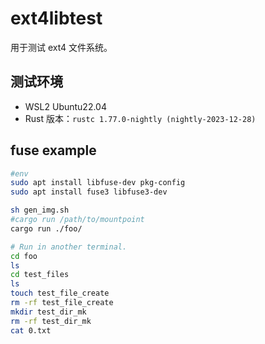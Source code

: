 # ext4libtest

用于测试 ext4 文件系统。

## 测试环境

- WSL2 Ubuntu22.04
- Rust 版本：`rustc 1.77.0-nightly (nightly-2023-12-28)`

## fuse example

```sh
#env
sudo apt install libfuse-dev pkg-config
sudo apt install fuse3 libfuse3-dev
```

```sh
sh gen_img.sh
#cargo run /path/to/mountpoint
cargo run ./foo/
```

```sh
# Run in another terminal.
cd foo
ls
cd test_files
ls
touch test_file_create
rm -rf test_file_create
mkdir test_dir_mk
rm -rf test_dir_mk
cat 0.txt
```
